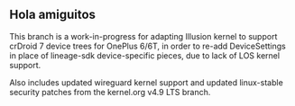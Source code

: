 ## Hola amiguitos

This branch is a work-in-progress for adapting Illusion kernel to support crDroid 7 device trees for OnePlus 6/6T, in order to re-add DeviceSettings in place of lineage-sdk device-specific pieces, due to lack of LOS kernel support.

Also includes updated wireguard kernel support and updated linux-stable security patches from the kernel.org v4.9 LTS branch. 
